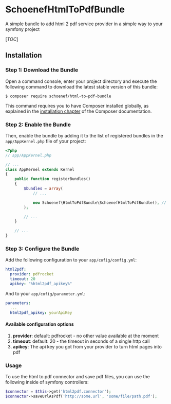 # SchoenefHtmlToPdfBundle
A simple bundle to add html 2 pdf service provider in a simple way to your symfony project

[_TOC_]

## Installation

### Step 1: Download the Bundle


Open a command console, enter your project directory and execute the
following command to download the latest stable version of this bundle:

```console
$ composer require schoenef/html-to-pdf-bundle
```

This command requires you to have Composer installed globally, as explained
in the [installation chapter](https://getcomposer.org/doc/00-intro.md)
of the Composer documentation.

### Step 2: Enable the Bundle

Then, enable the bundle by adding it to the list of registered bundles
in the `app/AppKernel.php` file of your project:

```php
<?php
// app/AppKernel.php

// ...
class AppKernel extends Kernel
{
    public function registerBundles()
    {
        $bundles = array(
            // ...

            new Schoenef\HtmlToPdfBundle\SchoenefHtmlToPdfBundle(), // takes care of html to pdf conversion via third party services
        );

        // ...
    }

    // ...
}
```

### Step 3: Configure the Bundle

Add the following configuration to your ```app/cofig/config.yml```:
```yml
html2pdf:
  provider: pdfrocket
  timeout: 20
  apikey: "%html2pdf_apikey%"
```

And to your ```app/cofig/parameter.yml```:
```yml
parameters:
  ...
  html2pdf_apikey: yourApiKey
```

#### Available configuration options

1. **provider**: default: pdfrocket - no other value available at the moment
1. **timeout**: default: 20 - the timeout in seconds of a single http call
1. **apikey**: The api key you got from your provider to turn html pages into pdf

### Usage

To use the html to pdf connector and save pdf files, you can use the following inside of symfony controllers:

```php
$connector = $this->get('html2pdf.connector');
$connector->saveUrlAsPdf('http://some.url', 'some/file/path.pdf');
```